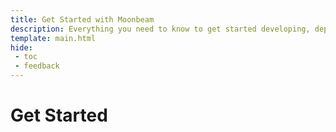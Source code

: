```yaml
---
title: Get Started with Moonbeam
description: Everything you need to know to get started developing, deploying, and interacting with smart contracts on Moonbeam.
template: main.html
hide: 
 - toc
 - feedback
---
```


<h1 class='subsection-title'>Get Started</h1>
<div class='subsection-wrapper'></div>
